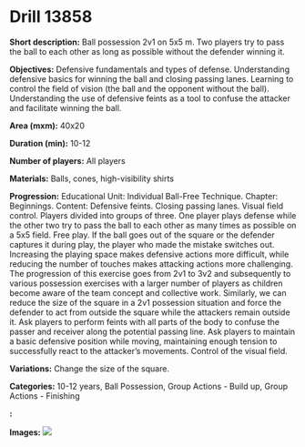 # Drill 13858

**Short description:**
Ball possession 2v1 on 5x5 m. Two players try to pass the ball to each other as long as possible without the defender winning it.

**Objectives:**
Defensive fundamentals and types of defense. Understanding defensive basics for winning the ball and closing passing lanes. Learning to control the field of vision (the ball and the opponent without the ball). Understanding the use of defensive feints as a tool to confuse the attacker and facilitate winning the ball.

**Area (mxm):**
40x20

**Duration (min):**
10-12

**Number of players:**
All players

**Materials:**
Balls, cones, high-visibility shirts

**Progression:**
Educational Unit: Individual Ball-Free Technique. Chapter: Beginnings. Content: Defensive feints. Closing passing lanes. Visual field control. Players divided into groups of three. One player plays defense while the other two try to pass the ball to each other as many times as possible on a 5x5 field. Free play. If the ball goes out of the square or the defender captures it during play, the player who made the mistake switches out. Increasing the playing space makes defensive actions more difficult, while reducing the number of touches makes attacking actions more challenging. The progression of this exercise goes from 2v1 to 3v2 and subsequently to various possession exercises with a larger number of players as children become aware of the team concept and collective work. Similarly, we can reduce the size of the square in a 2v1 possession situation and force the defender to act from outside the square while the attackers remain outside it. Ask players to perform feints with all parts of the body to confuse the passer and receiver along the potential passing line. Ask players to maintain a basic defensive position while moving, maintaining enough tension to successfully react to the attacker’s movements. Control of the visual field.

**Variations:**
Change the size of the square.

**Categories:**
10-12 years, Ball Possession, Group Actions - Build up, Group Actions - Finishing

**:**


**Images:**
![](https://www.coachingfutsal.com/\images\e7ce636b-556e-418b-980f-bae276f987db_167.png)

